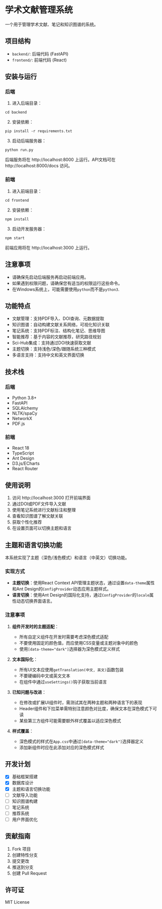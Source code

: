 # 学术文献管理系统

一个用于管理学术文献、笔记和知识图谱的系统。

## 项目结构

- `backend/`: 后端代码 (FastAPI)
- `frontend/`: 前端代码 (React)

## 安装与运行

### 后端

1. 进入后端目录：
```
cd backend
```

2. 安装依赖：
```
pip install -r requirements.txt
```

3. 启动后端服务器：
```
python run.py
```

后端服务将在 http://localhost:8000 上运行。API文档可在 http://localhost:8000/docs 访问。

### 前端

1. 进入前端目录：
```
cd frontend
```

2. 安装依赖：
```
npm install
```

3. 启动开发服务器：
```
npm start
```

前端应用将在 http://localhost:3000 上运行。

## 注意事项

- 请确保先启动后端服务再启动前端应用。
- 如果遇到权限问题，请确保您有适当的权限运行这些命令。
- 在Windows系统上，可能需要使用`python`而不是`python3`.

## 功能特点

- 文献管理：支持PDF导入、DOI查询、元数据提取
- 知识图谱：自动构建文献关系网络，可视化知识关联
- 笔记系统：支持PDF标注、结构化笔记、思维导图
- 智能推荐：基于内容的文献推荐，研究路径规划
- Sci-Hub集成：支持通过DOI快速获取文献
- 主题切换：支持浅色/深色/跟随系统三种模式
- 多语言支持：支持中文和英文界面切换

## 技术栈

### 后端
- Python 3.8+
- FastAPI
- SQLAlchemy
- NLTK/spaCy
- NetworkX
- PDF.js

### 前端
- React 18
- TypeScript
- Ant Design
- D3.js/ECharts
- React Router

## 使用说明

1. 访问 http://localhost:3000 打开前端界面
2. 通过DOI或PDF文件导入文献
3. 使用笔记系统进行文献标注和整理
4. 查看知识图谱了解文献关联
5. 获取个性化推荐
6. 在设置页面可以切换主题和语言

## 主题和语言切换功能

本系统实现了主题（深色/浅色模式）和语言（中英文）切换功能。

### 实现方式

- **主题切换**：使用React Context API管理主题状态，通过设置`data-theme`属性和Ant Design的`ConfigProvider`动态应用主题样式。
- **语言切换**：使用Ant Design的国际化支持，通过`ConfigProvider`的`locale`属性动态切换界面语言。

### 注意事项

1. **组件开发时的主题适配**：
   - 所有自定义组件在开发时需要考虑深色模式适配
   - 不要使用固定的颜色值，而应使用CSS变量或主题对象中的颜色
   - 使用`[data-theme="dark"]`选择器为深色模式定义样式

2. **文本国际化**：
   - 所有UI文本应使用`getTranslation(中文, 英文)`函数包装
   - 不要硬编码中文或英文文本
   - 在组件中通过`useSettings()`钩子获取当前语言

3. **已知问题与改进**：
   - 在修改或扩展UI组件时，需测试其在两种主题和两种语言下的表现
   - Header组件和下拉菜单需特别注意颜色对比度，确保文本在深色模式下可读
   - 某些第三方组件可能需要额外样式覆盖以适应深色模式

4. **样式覆盖**：
   - 深色模式的样式在`App.css`中通过`[data-theme="dark"]`选择器定义
   - 添加新组件时应在此添加对应的深色模式样式

## 开发计划

- [x] 基础框架搭建
- [x] 数据库设计
- [x] 主题和语言切换功能
- [ ] 文献导入功能
- [ ] 知识图谱构建
- [ ] 笔记系统
- [ ] 推荐系统
- [ ] 用户界面优化

## 贡献指南

1. Fork 项目
2. 创建特性分支
3. 提交更改
4. 推送到分支
5. 创建 Pull Request

## 许可证

MIT License 